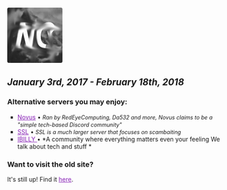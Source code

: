 ![netskysmudged](netskysmudged.png)

# RIP Netsky Community
## *January 3rd, 2017 - February 18th, 2018*

### Alternative servers you may enjoy:
- [Novus](https://novuscommunity.co/) • *Ran by RedEyeComputing, Da532 and more, Novus claims to be a "simple tech-based Discord community"*
- [SSL](http://www.sslcommunity.io/) • *SSL is a much larger server that focuses on scambaiting*
- [IBILLY ](https://discord.gg/CyZDQPv) • *A community where everything matters even your feeling We talk about tech and stuff *

### Want to visit the old site?
It's still up! Find it [here](http://nc.archive.dnomaid.co.uk).

<style>
h1:first-of-type {
  display: none;
}
img {
  border-radius: 4px;
}
h1 {
  border-bottom: 0px solid #fff !important;
  padding-bottom: 0em !important;
}
a {
  color: #8822b6;
}
ul {
  list-style: square;
}
li em {
  font-size: 0.9em;
}
</style>
